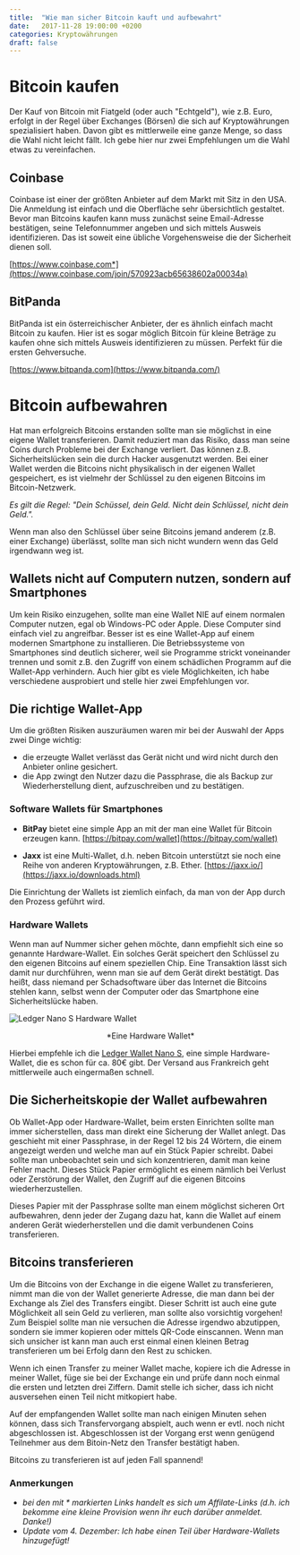 ```yaml
---
title:  "Wie man sicher Bitcoin kauft und aufbewahrt"
date:   2017-11-28 19:00:00 +0200
categories: Kryptowährungen
draft: false
---
```



# Bitcoin kaufen

Der Kauf von Bitcoin mit Fiatgeld (oder auch "Echtgeld"), wie z.B. Euro, erfolgt in der Regel über Exchanges (Börsen) die sich auf Kryptowährungen spezialisiert haben. Davon gibt es mittlerweile eine ganze Menge, so dass die Wahl nicht leicht fällt. Ich gebe hier nur zwei Empfehlungen um die Wahl etwas zu vereinfachen.

## Coinbase

 Coinbase ist einer der größten Anbieter auf dem Markt mit Sitz in den USA. Die Anmeldung ist einfach und die Oberfläche sehr übersichtlich gestaltet. Bevor man Bitcoins kaufen kann muss zunächst seine Email-Adresse bestätigen, seine Telefonnummer angeben und sich mittels Ausweis identifizieren. Das ist soweit eine übliche Vorgehensweise die der Sicherheit dienen soll.

 [https://www.coinbase.com*](https://www.coinbase.com/join/570923acb65638602a00034a)


## BitPanda

BitPanda ist ein österreichischer Anbieter, der es ähnlich einfach macht Bitcoin zu kaufen. Hier ist es sogar möglich Bitcoin für kleine Beträge zu kaufen ohne sich mittels Ausweis identifizieren zu müssen. Perfekt für die ersten Gehversuche.

[https://www.bitpanda.com](https://www.bitpanda.com/) 


# Bitcoin aufbewahren

Hat man erfolgreich Bitcoins erstanden sollte man sie möglichst in eine eigene Wallet transferieren. Damit reduziert man das Risiko, dass man seine Coins durch Probleme bei der Exchange verliert. Das können z.B. Sicherheitslücken sein die durch Hacker ausgenutzt werden. Bei einer Wallet werden die Bitcoins nicht physikalisch in der eigenen Wallet gespeichert, es ist vielmehr der Schlüssel zu den eigenen Bitcoins im Bitcoin-Netzwerk. 

_Es gilt die Regel: "Dein Schüssel, dein Geld. Nicht dein Schlüssel, nicht dein Geld."._

Wenn man also den Schlüssel über seine Bitcoins jemand anderem (z.B. einer Exchange) überlässt, sollte man sich nicht wundern wenn das Geld irgendwann weg ist.

## Wallets nicht auf Computern nutzen, sondern auf Smartphones

Um kein Risiko einzugehen, sollte man eine Wallet NIE auf einem normalen Computer nutzen, egal ob Windows-PC oder Apple. Diese Computer sind einfach viel zu angreifbar. Besser ist es eine Wallet-App auf einem modernen Smartphone zu installieren. Die Betriebssysteme von Smartphones sind deutlich sicherer, weil sie Programme strickt voneinander trennen und somit z.B. den Zugriff von einem schädlichen Programm auf die Wallet-App verhindern. Auch hier gibt es viele Möglichkeiten, ich habe verschiedene ausprobiert und stelle hier zwei Empfehlungen vor.


## Die richtige Wallet-App

Um die größten Risiken auszuräumen waren mir bei der Auswahl der Apps zwei Dinge wichtig:

- die erzeugte Wallet verlässt das Gerät nicht und wird nicht durch den Anbieter online gesichert.
- die App zwingt den Nutzer dazu die Passphrase, die als Backup zur Wiederherstellung dient, aufzuschreiben und zu bestätigen.


### Software Wallets für Smartphones

- **BitPay** bietet eine simple App an mit der man eine Wallet für Bitcoin erzeugen kann. [https://bitpay.com/wallet](https://bitpay.com/wallet)

- **Jaxx** ist eine Multi-Wallet, d.h. neben Bitcoin unterstützt sie noch eine Reihe von anderen Kryptowährungen, z.B. Ether. [https://jaxx.io/](https://jaxx.io/downloads.html)

Die Einrichtung der Wallets ist ziemlich einfach, da man von der App durch den Prozess geführt wird. 

### Hardware Wallets

Wenn man auf Nummer sicher gehen möchte, dann empfiehlt sich eine so genannte Hardware-Wallet. Ein solches Gerät speichert den Schlüssel zu den eigenen Bitcoins auf einem speziellen Chip. Eine Transaktion lässt sich damit nur durchführen, wenn man sie auf dem Gerät direkt bestätigt. Das heißt, dass niemand per Schadsoftware über das Internet die Bitcoins stehlen kann, selbst wenn der Computer oder das Smartphone eine Sicherheitslücke haben. 

![Ledger Nano S Hardware Wallet](https://www.ledgerwallet.com/images/products/lns/ledger-nano-s-plug-large.png#center)
<p style="text-align: center;">*Eine Hardware Wallet*</p>

Hierbei empfehle ich die [Ledger Wallet Nano S](https://www.ledgerwallet.com/r/f672), eine simple Hardware-Wallet, die es schon für ca. 80€ gibt. Der Versand aus Frankreich geht mittlerweile auch eingermaßen schnell. 



## Die Sicherheitskopie der Wallet aufbewahren

Ob Wallet-App oder Hardware-Wallet, beim ersten Einrichten sollte man immer sicherstellen, dass man direkt eine Sicherung der Wallet anlegt. Das geschieht mit einer Passphrase, in der Regel 12 bis 24  Wörtern, die einem angezeigt werden und welche man auf ein Stück Papier schreibt. Dabei sollte man unbeobachtet sein und sich konzentrieren, damit man keine Fehler macht. Dieses Stück Papier ermöglicht es einem nämlich bei Verlust oder Zerstörung der Wallet, den Zugriff auf die eigenen Bitcoins wiederherzustellen. 

Dieses Papier mit der Passphrase sollte man einem möglichst sicheren Ort aufbewahren, denn jeder der Zugang dazu hat, kann die Wallet auf einem anderen Gerät wiederherstellen und die damit verbundenen Coins transferieren. 


## Bitcoins transferieren

Um die Bitcoins von der Exchange in die eigene Wallet zu transferieren, nimmt man die von der Wallet generierte Adresse, die man dann bei der Exchange als Ziel des Transfers eingibt. Dieser Schritt ist auch eine gute Möglichkeit all sein Geld zu verlieren, man sollte also vorsichtig vorgehen! Zum Beispiel sollte man nie versuchen die Adresse irgendwo abzutippen, sondern sie immer kopieren oder mittels QR-Code einscannen. Wenn man sich unsicher ist kann man auch erst einmal einen kleinen Betrag transferieren um bei Erfolg dann den Rest zu schicken.

Wenn ich einen Transfer zu meiner Wallet mache, kopiere ich die Adresse in meiner Wallet, füge sie bei der Exchange ein und prüfe dann noch einmal die ersten und letzten drei Ziffern. Damit stelle ich sicher, dass ich nicht ausversehen einen Teil nicht mitkopiert habe.

Auf der empfangenden Wallet sollte man nach einigen Minuten sehen können, dass sich Transfervorgang abspielt, auch wenn er evtl. noch nicht abgeschlossen ist. Abgeschlossen ist der Vorgang erst wenn genügend Teilnehmer aus dem Bitoin-Netz den Transfer bestätigt haben.

Bitcoins zu transferieren ist auf jeden Fall spannend!


### Anmerkungen

- _bei den mit * markierten Links handelt es sich um Affilate-Links (d.h. ich bekomme eine kleine Provision wenn ihr euch darüber anmeldet. Danke!)_
- _Update vom 4. Dezember: Ich habe einen Teil über Hardware-Wallets hinzugefügt!_